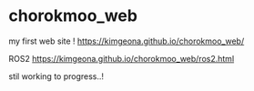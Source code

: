 # chorokmoo_web
my first web site !
https://kimgeona.github.io/chorokmoo_web/

ROS2 https://kimgeona.github.io/chorokmoo_web/ros2.html

stil working to progress..!
